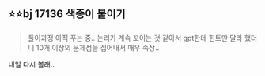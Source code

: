 ## ⭐⭐bj 17136 색종이 붙이기

> 풀이과정
> 아직 푸는 중..
> 논리가 계속 꼬이는 것 같아서 gpt한테 힌트만 달라 했더니 10개 이상의 문제점을 집어내서 매우 속상..

내일 다시 볼래..
